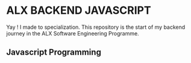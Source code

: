 # ALX BACKEND JAVASCRIPT
Yay ! I made to specialization. This repository is the start of my backend journey in the ALX Software Engineering Programme.

## Javascript Programming
